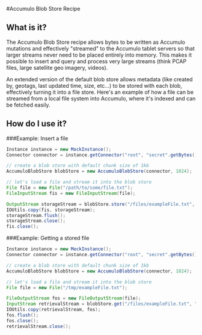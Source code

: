 #Accumulo Blob Store Recipe

## What is it?

The Accumulo Blob Store recipe allows bytes to be written as Accumulo mutations and effectively "streamed" to the Accumulo tablet servers so that larger streams never need to be placed entirely into memory. This makes it possible to insert and query and process very large streams (think PCAP files, large satellite geo imagery, videos). 

An extended version of the default blob store allows metadata (like created by, geotags, last updated time, size, etc...) to be stored with each blob, effectively turning it into a file store. Here's an example of how a file can be streamed from a local file system into Accumulo, where it's indexed and can be fetched easily.

## How do I use it?


###Example: Insert a file 
```java
Instance instance = new MockInstance();
Connector connector = instance.getConnector("root", "secret".getBytes());

// create a blob store with default chunk size of 1kb
AccumuloBlobStore blobStore = new AccumuloBlobStore(connector, 1024);  

// let's load a file and stream it into the blob store
File file = new File("/path/to/some/file.txt");
FileInputStream fis = new FileInputStream(file);

OutputStream storageStream = blobStore.store("/files/exampleFile.txt", "txt", file.lastModified(), "ABC");
IOUtils.copy(fis, storageStream);
storageStream.flush();
storageStream.close();
fis.close();
```

###Example: Getting a stored file
```java
Instance instance = new MockInstance();
Connector connector = instance.getConnector("root", "secret".getBytes());

// create a blob store with default chunk size of 1kb
AccumuloBlobStore blobStore = new AccumuloBlobStore(connector, 1024);  

// let's load a file and stream it into the blob store
File file = new File("/tmp/exampleFile.txt");

FileOutputStream fos = new FileOutputStream(file);
InputStream retrievalStream = blobStore.get("/files/exampleFile.txt", "txt", new Auths("ABC"));
IOUtils.copy(retrievalStream, fos);
fos.flush();
fos.close();
retrievalStream.close();
```
